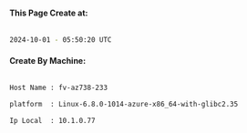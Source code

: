 
   
#### This Page Create at:

```bash

2024-10-01 - 05:50:20 UTC

```

#### Create By Machine:

```bash

Host Name : fv-az738-233

platform  : Linux-6.8.0-1014-azure-x86_64-with-glibc2.35

Ip Local  : 10.1.0.77

```

